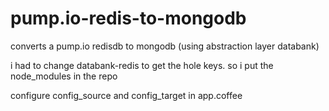 pump.io-redis-to-mongodb
========================

converts a pump.io redisdb to mongodb (using abstraction layer databank)

i had to change databank-redis to get the hole keys. so i put the node_modules in the repo

configure config_source and config_target in app.coffee
